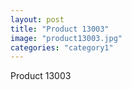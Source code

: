 ```yaml
---
layout: post
title: "Product 13003"
image: "product13003.jpg"
categories: "category1"
---
```

Product 13003
